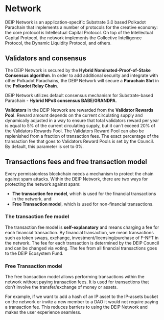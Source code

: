 # Network

DEIP Network is an application-specific Substrate 3.0 based Polkadot Parachain that implements a number of protocols for the creative economy: the core protocol is Intellectual Capital Protocol. On top of the Intellectual Capital Protocol, the network implements the Collective Intelligence Protocol, the Dynamic Liquidity Protocol, and others.

## Validators and consensus

The DEIP Network is secured by the **Hybrid Nominated-Proof-of-Stake Consensus algorithm**. In order to add additional security and integrate with other Polkadot Parachains, the DEIP Network will secure a **Parachain Slot** in the **Polkadot Relay Chain**. 

DEIP Network utilizes default consensus mechanism for Substrate-based Parachain - **Hybrid NPoS consensus BABE/GRANDPA**. 

**Validators** in the DEIP Network are rewarded from the **Validator Rewards Pool**. Reward amount depends on the current circulating supply and dynamically adjusted in a way to ensure that total validators reward per year is equal to 5% of the current circulating supply, but it can’t exceed 20% of the Validators Rewards Pool. The Validators Reward Pool can also be replenished from a fraction of transaction fees. The exact percentage of the transaction fee that goes to Validators Reward Pools is set by the Council. By default, this parameter is set to 0%.

## Transactions fees and free transaction model

Every permissionless blockchain needs a mechanism to protect the chain against spam attacks. Within the DEIP Network, there are two ways for protecting the network against spam: 

* **The transaction fee model**, which is used for the financial transactions in the network, and 
* **Free Transaction model**, which is used for non-financial transactions.

### The transaction fee model

The transaction fee model is **self-explanatory** and means charging a fee for each financial transaction. By financial transaction, we mean transactions such as token swaps, exchange, investment/licensing/purchase of F-NFT in the network. The fee for each transaction is determined by the DEIP Council and can be changed via voting. The fee from all financial transactions goes to the DEIP Ecosystem Fund.

### Free Transaction model

The free transaction model allows performing transactions within the network without paying transaction fees. It is used for transactions that don’t involve the transfer/exchange of money or assets. 

For example, if we want to add a hash of an IP asset to the IP-assets bucket on the network or invite a new member to a DAO it would not require paying a transaction fee. This reduces barriers to using the DEIP Network and makes the user experience seamless.

